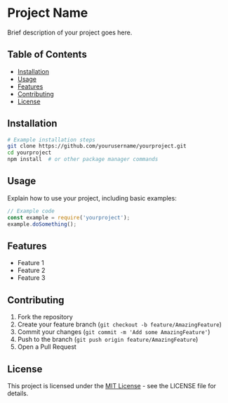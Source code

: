 # Project Name

Brief description of your project goes here.

## Table of Contents
- [Installation](#installation)
- [Usage](#usage)
- [Features](#features)
- [Contributing](#contributing)
- [License](#license)

## Installation

```bash
# Example installation steps
git clone https://github.com/yourusername/yourproject.git
cd yourproject
npm install  # or other package manager commands
```

## Usage

Explain how to use your project, including basic examples:

```javascript
// Example code
const example = require('yourproject');
example.doSomething();
```

## Features

- Feature 1
- Feature 2
- Feature 3

## Contributing

1. Fork the repository
2. Create your feature branch (`git checkout -b feature/AmazingFeature`)
3. Commit your changes (`git commit -m 'Add some AmazingFeature'`)
4. Push to the branch (`git push origin feature/AmazingFeature`)
5. Open a Pull Request

## License

This project is licensed under the [MIT License](LICENSE) - see the LICENSE file for details.
